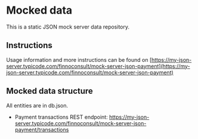 # Mocked data
This is a static JSON mock server data repository.

## Instructions

Usage information and more instructions can be found on [https://my-json-server.typicode.com/finnoconsult/mock-server-json-payment](https://my-json-server.typicode.com/finnoconsult/mock-server-json-payment)


## Mocked data structure
All entities are in db.json.

- Payment transactions REST endpoint: https://my-json-server.typicode.com/finnoconsult/mock-server-json-payment/transactions



